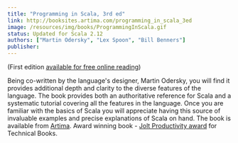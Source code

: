 ```yaml
---
title: "Programming in Scala, 3rd ed"
link: http://booksites.artima.com/programming_in_scala_3ed
image: /resources/img/books/ProgrammingInScala.gif
status: Updated for Scala 2.12
authors: ["Martin Odersky", "Lex Spoon", "Bill Benners"]
publisher: 
---
```


(First edition [available for free online reading](http://www.artima.com/pins1ed/))

Being co-written by the language's designer, Martin Odersky, you will find it provides additional depth and clarity to the diverse features of the language. The book provides both an authoritative reference for Scala and a systematic tutorial covering all the features in the language. Once you are familiar with the basics of Scala you will appreciate having this source of invaluable examples and precise explanations of Scala on hand. The book is available from [Artima](http://booksites.artima.com/programming_in_scala_3ed). Award winning book - [Jolt Productivity award](http://www.drdobbs.com/joltawards/232601431) for Technical Books.
